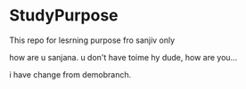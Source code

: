 # StudyPurpose
This repo for lesrning purpose fro sanjiv only

how are u sanjana. u don't have toime
hy dude, how are you...

i have change from demobranch.

